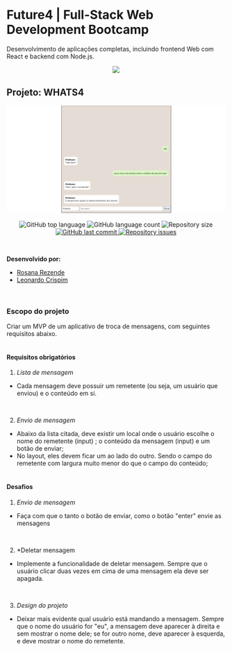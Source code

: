 # Future4 | Full-Stack Web Development Bootcamp
Desenvolvimento de aplicações completas, incluindo frontend Web com React e backend com Node.js.

<p align="center">
  <img width='500px' src='https://scontent.fvix2-1.fna.fbcdn.net/v/t1.0-9/s960x960/67138886_388491761795963_1932883854708703232_o.jpg?_nc_cat=104&_nc_ohc=BpCMcOj4WJEAX_iW8jY&_nc_ht=scontent.fvix2-1.fna&_nc_tp=7&oh=0ccd3ed672703164a9d4f856119e5da9&oe=5EB6A72E'>
</p>

## Projeto: WHATS4

![App Screenshot](Screenshot_2.png)

<p align="center">
  <img alt="GitHub top language" src="https://img.shields.io/github/languages/top/future4code/sagan-whats4-grupo4">

  <img alt="GitHub language count" src="https://img.shields.io/github/languages/count/future4code/sagan-whats4-grupo4">

  <img alt="Repository size" src="https://img.shields.io/github/repo-size/future4code/sagan-whats4-grupo4">

  <a href="https://github.com/future4code/sagan-whats4-grupo4/commits/master">
    <img alt="GitHub last commit" src="https://img.shields.io/github/last-commit/future4code/sagan-whats4-grupo4">
  </a>

  <a href="https://github.com/future4code/sagan-whats4-grupo4/issues">
    <img alt="Repository issues" src="https://img.shields.io/github/issues/future4code/sagan-whats4-grupo4">
  </a>
</p>
<br>

**Desenvolvido por:** 
* [Rosana Rezende](https://github.com/rosanarezende)
* [Leonardo Crispim](https://github.com/SevenBlueBunnies)
<br>

### Escopo do projeto
Criar um MVP de um aplicativo de troca de mensagens, com seguintes requisitos abaixo.
<br><br>


#### Requisitos obrigatórios


1. *Lista de mensagem*
* Cada mensagem deve possuir um remetente (ou seja, um usuário que enviou) e o conteúdo em si. 
<br>

2. *Envio de mensagem*
* Abaixo da lista citada, deve existir um local onde o usuário escolhe o nome do remetente (input) ; o conteúdo da mensagem (input) e um botão de enviar;
* No layout, eles devem ficar um ao lado do outro. Sendo o campo do remetente com largura muito menor do que o campo do conteúdo;
<br><br>


#### Desafios
1. *Envio de mensagem*
* Faça com que o tanto o botão de enviar, como o botão "enter" envie as mensagens
<br>

2. *Deletar mensagem
* Implemente a funcionalidade de deletar mensagem. Sempre que o usuário clicar duas vezes em cima de uma mensagem ela deve ser apagada.
<br>

3. *Design do projeto*
* Deixar mais evidente qual usuário está mandando a mensagem. Sempre que o nome do usuário for "eu", a mensagem deve aparecer à direita e sem mostrar o nome dele; se for outro nome, deve aparecer à esquerda, e deve mostrar o nome do remetente.
<br>
